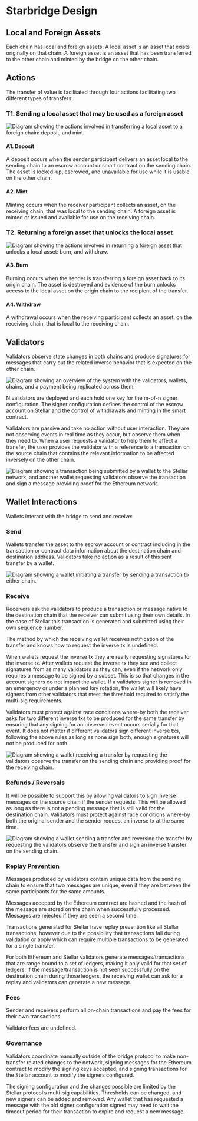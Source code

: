# Starbridge Design

## Local and Foreign Assets
Each chain has local and foreign assets. A local asset is an asset that exists originally on that chain. A foreign asset is an asset that has been transferred to the other chain and minted by the bridge on the other chain.

## Actions
The transfer of value is facilitated through four actions facilitating two different types of transfers:

### T1. Sending a local asset that may be used as a foreign asset
![Diagram showing the actions involved in transferring a local asset to a foreign chain: deposit, and mint.](diagrams/action-deposit-mint.png)

#### A1. Deposit
A deposit occurs when the sender participant delivers an asset local to the sending chain to an escrow account or smart contract on the sending chain. The asset is locked-up, escrowed, and unavailable for use while it is usable on the other chain.

#### A2. Mint
Minting occurs when the receiver participant collects an asset, on the receiving chain, that was local to the sending chain. A foreign asset is minted or issued and available for use on the receiving chain.

### T2. Returning a foreign asset that unlocks the local asset
![Diagram showing the actions involved in returning a foreign asset that unlocks a local asset: burn, and withdraw.](diagrams/action-burn-withdraw.png)

#### A3. Burn

Burning occurs when the sender is transferring a foreign asset back to its origin chain. The asset is destroyed and evidence of the burn unlocks access to the local asset on the origin chain to the recipient of the transfer.

#### A4. Withdraw
A withdrawal occurs when the receiving participant collects an asset, on the receiving chain, that is local to the receiving chain.

## Validators
Validators observe state changes in both chains and produce signatures for messages that carry out the related inverse behavior that is expected on the other chain.

![Diagram showing an overview of the system with the validators, wallets, chains, and a payment being replicated across them.](diagrams/validator-overview.png)

N validators are deployed and each hold one key for the m-of-n signer configuration. The signer configuration defines the control of the escrow account on Stellar and the control of withdrawals and minting in the smart contract.

Validators are passive and take no action without user interaction. They are not observing events in real time as they occur, but observe them when they need to. When a user requests a validator to help them to affect a transfer, the user provides the validator with a reference to a transaction on the source chain that contains the relevant information to be affected inversely on the other chain.

![Diagram showing a transaction being submitted by a wallet to the Stellar network, and another wallet requesting validators observe the transaction and sign a message providing proof for the Ethereum network.](diagrams/validator-interactions.png)

## Wallet Interactions
Wallets interact with the bridge to send and receive:

### Send
Wallets transfer the asset to the escrow account or contract including in the transaction or contract data information about the destination chain and destination address. Validators take no action as a result of this sent transfer by a wallet.

![Diagram showing a wallet initiating a transfer by sending a transaction to either chain.](diagrams/validator-send.png)

### Receive
Receivers ask the validators to produce a transaction or message native to the destination chain that the receiver can submit using their own details. In the case of Stellar this transaction is generated and submitted using their own sequence number.

The method by which the receiving wallet receives notification of the transfer and knows how to request the inverse tx is undefined.

When wallets request the inverse tx they are really requesting signatures for the inverse tx. After wallets request the inverse tx they see and collect signatures from as many validators as they can, even if the network only requires a message to be signed by a subset. This is so that changes in the account signers do not impact the wallet. If a validators signer is removed in an emergency or under a planned key rotation, the wallet will likely have signers from other validators that meet the threshold required to satisfy the multi-sig requirements.

Validators must protect against race conditions where-by both the receiver asks for two different inverse txs to be produced for the same transfer by ensuring that any signing for an observed event occurs serially for that event. It does not matter if different validators sign different inverse txs, following the above rules as long as none sign both, enough signatures will not be produced for both.

![Diagram showing a wallet receiving a transfer by requesting the validators observe the transfer on the sending chain and providing proof for the receiving chain.](diagrams/validator-receive.png)

### Refunds / Reversals
It will be possible to support this by allowing validators to sign inverse messages on the source chain if the sender requests. This will be allowed as long as there is not a pending message that is still valid for the destination chain. Validators must protect against race conditions where-by both the original sender and the sender request an inverse tx at the same time.

![Diagram showing a wallet sending a transfer and reversing the transfer by requesting the validators observe the transfer and sign an inverse transfer on the sending chain.](diagrams/validator-reverse.png)

### Replay Prevention
Messages produced by validators contain unique data from the sending chain to ensure that two messages are unique, even if they are between the same participants for the same amounts.

Messages accepted by the Ethereum contract are hashed and the hash of the message are stored on the chain when successfully processed. Messages are rejected if they are seen a second time.

Transactions generated for Stellar have replay prevention like all Stellar transactions, however due to the possibility that transactions fail during validation or apply which can require multiple transactions to be generated for a single transfer.

For both Ethereum and Stellar validators generate messages/transactions that are range bound to a set of ledgers, making it only valid for that set of ledgers. If the message/transaction is not seen successfully on the destination chain during those ledgers, the receiving wallet can ask for a replay and validators can generate a new message.

### Fees
Sender and receivers perform all on-chain transactions and pay the fees for their own transactions.

Validator fees are undefined.

### Governance
Validators coordinate manually outside of the bridge protocol to make non-transfer related changes to the network, signing messages for the Ethereum contract to modify the signing keys accepted, and signing transactions for the Stellar account to modify the signers configured.

The signing configuration and the changes possible are limited by the Stellar protocol’s multi-sig capabilities. Thresholds can be changed, and new signers can be added and removed. Any wallet that has requested a message with the old signer configuration signed may need to wait the timeout period for their transaction to expire and request a new message.
